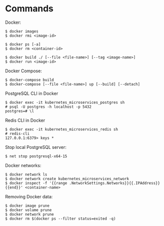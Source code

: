 # Commands

Docker:

```TEXT
$ docker images
$ docker rmi <image-id>

$ docker ps [-a]
$ docker rm <container-id>

$ docker build ./ [--file <file-name>] [--tag <image-name>]
$ docker run <image-id>
```

Docker Compose:

```TEXT
$ docker-compose build
$ docker-compose [--file <file-name>] up [--build] [--detach]
```

PostgreSQL CLI in Docker

```TEXT
$ docker exec -it kubernetes_microservices_postgres sh
# psql -U postgres -h localhost -p 5432
postgres=# \l
```

Redis CLI in Docker

```TEXT
$ docker exec -it kubernetes_microservices_redis sh
# redis-cli
127.0.0.1:6379> keys *
```

Stop local PostgreSQL server:

```TEXT
$ net stop postgresql-x64-15
```

Docker networks:

```TEXT
$ docker network ls
$ docker network create kubernetes_microservices_network
$ docker inspect -f '{{range .NetworkSettings.Networks}}{{.IPAddress}}{{end}}' <container-name>
```

Removing Docker data:

```TEXT
$ docker image prune
$ docker volume prune
$ docker network prune
$ docker rm $(docker ps --filter status=exited -q)
```
